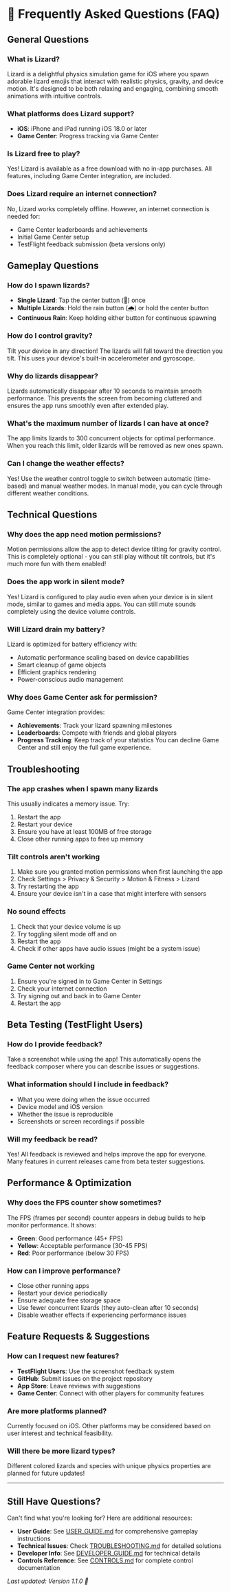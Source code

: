 # 🤔 Frequently Asked Questions (FAQ)

## General Questions

### What is Lizard?
Lizard is a delightful physics simulation game for iOS where you spawn adorable lizard emojis that interact with realistic physics, gravity, and device motion. It's designed to be both relaxing and engaging, combining smooth animations with intuitive controls.

### What platforms does Lizard support?
- **iOS**: iPhone and iPad running iOS 18.0 or later
- **Game Center**: Progress tracking via Game Center

### Is Lizard free to play?
Yes! Lizard is available as a free download with no in-app purchases. All features, including Game Center integration, are included.

### Does Lizard require an internet connection?
No, Lizard works completely offline. However, an internet connection is needed for:
- Game Center leaderboards and achievements
- Initial Game Center setup
- TestFlight feedback submission (beta versions only)

## Gameplay Questions

### How do I spawn lizards?
- **Single Lizard**: Tap the center button (🦎) once
- **Multiple Lizards**: Hold the rain button (🌧️) or hold the center button
- **Continuous Rain**: Keep holding either button for continuous spawning

### How do I control gravity?
Tilt your device in any direction! The lizards will fall toward the direction you tilt. This uses your device's built-in accelerometer and gyroscope.

### Why do lizards disappear?
Lizards automatically disappear after 10 seconds to maintain smooth performance. This prevents the screen from becoming cluttered and ensures the app runs smoothly even after extended play.

### What's the maximum number of lizards I can have at once?
The app limits lizards to 300 concurrent objects for optimal performance. When you reach this limit, older lizards will be removed as new ones spawn.

### Can I change the weather effects?
Yes! Use the weather control toggle to switch between automatic (time-based) and manual weather modes. In manual mode, you can cycle through different weather conditions.

## Technical Questions

### Why does the app need motion permissions?
Motion permissions allow the app to detect device tilting for gravity control. This is completely optional - you can still play without tilt controls, but it's much more fun with them enabled!

### Does the app work in silent mode?
Yes! Lizard is configured to play audio even when your device is in silent mode, similar to games and media apps. You can still mute sounds completely using the device volume controls.

### Will Lizard drain my battery?
Lizard is optimized for battery efficiency with:
- Automatic performance scaling based on device capabilities
- Smart cleanup of game objects
- Efficient graphics rendering
- Power-conscious audio management

### Why does Game Center ask for permission?
Game Center integration provides:
- **Achievements**: Track your lizard spawning milestones
- **Leaderboards**: Compete with friends and global players
- **Progress Tracking**: Keep track of your statistics
You can decline Game Center and still enjoy the full game experience.

## Troubleshooting

### The app crashes when I spawn many lizards
This usually indicates a memory issue. Try:
1. Restart the app
2. Restart your device
3. Ensure you have at least 100MB of free storage
4. Close other running apps to free up memory

### Tilt controls aren't working
1. Make sure you granted motion permissions when first launching the app
2. Check Settings > Privacy & Security > Motion & Fitness > Lizard
3. Try restarting the app
4. Ensure your device isn't in a case that might interfere with sensors

### No sound effects
1. Check that your device volume is up
2. Try toggling silent mode off and on
3. Restart the app
4. Check if other apps have audio issues (might be a system issue)

### Game Center not working
1. Ensure you're signed in to Game Center in Settings
2. Check your internet connection
3. Try signing out and back in to Game Center
4. Restart the app

## Beta Testing (TestFlight Users)

### How do I provide feedback?
Take a screenshot while using the app! This automatically opens the feedback composer where you can describe issues or suggestions.

### What information should I include in feedback?
- What you were doing when the issue occurred
- Device model and iOS version
- Whether the issue is reproducible
- Screenshots or screen recordings if possible

### Will my feedback be read?
Yes! All feedback is reviewed and helps improve the app for everyone. Many features in current releases came from beta tester suggestions.

## Performance & Optimization

### Why does the FPS counter show sometimes?
The FPS (frames per second) counter appears in debug builds to help monitor performance. It shows:
- **Green**: Good performance (45+ FPS)
- **Yellow**: Acceptable performance (30-45 FPS)  
- **Red**: Poor performance (below 30 FPS)

### How can I improve performance?
- Close other running apps
- Restart your device periodically
- Ensure adequate free storage space
- Use fewer concurrent lizards (they auto-clean after 10 seconds)
- Disable weather effects if experiencing performance issues

## Feature Requests & Suggestions

### How can I request new features?
- **TestFlight Users**: Use the screenshot feedback system
- **GitHub**: Submit issues on the project repository
- **App Store**: Leave reviews with suggestions
- **Game Center**: Connect with other players for community features

### Are more platforms planned?
Currently focused on iOS. Other platforms may be considered based on user interest and technical feasibility.

### Will there be more lizard types?
Different colored lizards and species with unique physics properties are planned for future updates!

---

## Still Have Questions?

Can't find what you're looking for? Here are additional resources:

- **User Guide**: See [USER_GUIDE.md](USER_GUIDE.md) for comprehensive gameplay instructions
- **Technical Issues**: Check [TROUBLESHOOTING.md](TROUBLESHOOTING.md) for detailed solutions
- **Developer Info**: See [DEVELOPER_GUIDE.md](DEVELOPER_GUIDE.md) for technical details
- **Controls Reference**: See [CONTROLS.md](CONTROLS.md) for complete control documentation

*Last updated: Version 1.1.0 🦎*